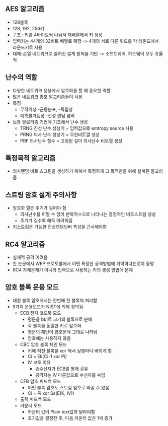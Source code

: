 ## AES 알고리즘 
- 128블록
- 128, 192, 256키
- 구조 : 키를 4바이트씩 나눠서 재배열해서 키 생성
- 입력키는 44개의 32비트 배열로 확장 -> 4개의 서로 다른 워드를 각 라운드에서 라운드키로 사용
- 대체-손열 네트워크로 알려진 설계 원칙을 기반 -> 소프트웨어, 하드웨어 모두 효율적

## 난수의 역할
- 다양한 네트워크 응용에서 암호화를 할 때 중요한 역할
- 많은 네트워크 암호 알고리즘들이 사용
- 특징
	- 무작위성 -균등분포, -독립성
	- 예측불가능성 -진성 랜덤 넘버
- 보통 알로리즘 기법에 기초해서 난수 생성
    - TRNG 진성 난수 생성기 = 입력값으로 emtropy source 사용
    - PRNG 의사 난수 생성기 = 무한비트열 생성
    - PRF 의사난수 함수 = 고정된 길이 의사난수 비트열 생성

## 특정목적 알고리즘
- 의사랜덤 비트 스크림을 생성하기 위해서 특정하게 그 목적만을 위해 설계된 알고리즘
	
## 스트링 암호 설계 주의사항
- 암호화 열은 주기가 길어야 함
    - 의사난수를 어쩔 수 없이 반복적ㅇ으로 나타나는 결정적인 비트스트림 생성
    - 주기가 길수록 해독 어려워짐
- 키스트림은 가능한 진성랜덤넘버 특성을 근사해야함

## RC4 알고리즘
- 실제적 공격 어려움
- 한 논문에서 WEP 프로토콜에서 어떤 특정한 공격방법에 취약하다는것이 증명
- RC4 자체문제가 아니라 입력으로 사용되는 키의 생성 방법에 문제

## 암호 블록 운용 모드
- 대칭 블록 암호에서는 한번에 한 블록씩 처리함
- 5가지 운용모드가 NIST에 의해 정의됨
    - ECB 전자 코드북 모드
        - 평문을 b비트 크기의 블록으로 분해
        - 각 블록을 동일한 키로 암호화
		- 평문의 패턴이 암호문에 그대로 나타남
		- 암호에는 사용하지 않음
	- CBC 암호 블록 체인 모드
		- 키에 직전 블록을 xor 해서 실행마다 바뀌게 함
		- Ci = Ek[Ci-1 xor Pi]
		- IV 보호 이유
        	- 송수신자가 ECB를 통해 공유
			- 공격자는 IV 다른값으로 수신자를 속임
	- CFB 암호 피드백 모드
		- 어떤 블록 암호도 스트림 암호로 바꿀 수 있음
		- Ci = Pi xor Ss(E(K, IV))
	- 출력 피드백 모드
	- 카운터 모드
		- 카운터 값이 Plain text값과 달라야함
		- 초기값을 결정한 후, 다음 카운터 값은 1씩 증가
